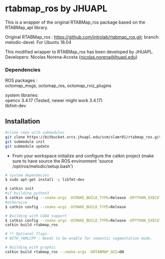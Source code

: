 # rtabmap_ros by JHUAPL
This is a wrapper of the original RTABMap_ros package based on the RTABMap_apl library.

Original RTABMap_ros : https://github.com/introlab/rtabmap_ros.git; branch: melodic-devel.
For Ubuntu 18.04

This modified wrapper to RTABMap_ros has been developed by JHUAPL.  
Developers:
Nicolas Norena-Acosta {nicolas.norena@jhuapl.edu}


### Dependencies

ROS packages :  
octomap_msgs, octomap_ros, octomap_rviz_plugins 

system libraries:  
opencv 3.4.17 (Tested, newer might work 3.4.17)  
libfmt-dev 

## Installation

```bash
#clone repo with submodules
git clone https://bitbucket.xrcs.jhuapl.edu/scm/slamr01/rtabmap_ros.git
git submodule init
git submodule update
```

- From your workspace initialize and configure the catkin project (make sure to have source the ROS environment 'source /opt/ros/melodic/setup.bash')

```bash
# system dependecies
$ sudo apt-get install -y libfmt-dev

$ catkin init
#if building python3
$ catkin config --cmake-args -DCMAKE_BUILD_TYPE=Release -DPYTHON_EXECUTABLE=/usr/bin/python3
#otherwise
$ catkin config --cmake-args -DCMAKE_BUILD_TYPE=Release

# Building with CUDA support
$ catkin config --cmake-args -DCMAKE_BUILD_TYPE=Release -DPYTHON_EXECUTABLE=/usr/bin/python3 -DOPENCV_CUDA=ON -DWITH_YAMLCPP=ON
catkin build rtabmap_ros 

# ** Optional flags:
# WITH_YAMLCPP : Needs to be enable for semantic segmentation mode.

# Building with graphic
catkin build rtabmap_ros --cmake-args -DRTABMAP_GUI=ON 
 
```
